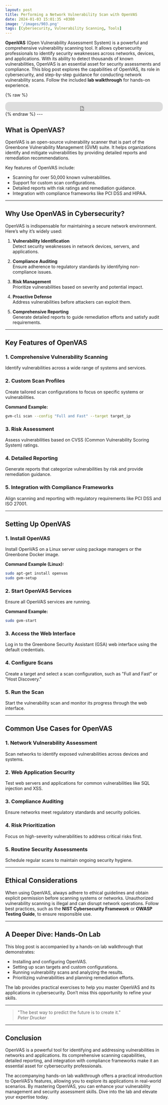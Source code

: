 ```yaml
---
layout: post
title: Performing a Network Vulnerability Scan with OpenVAS
date: 2024-01-03 15:01:35 +0300
image: '/images/903.png'
tags: [Cybersecurity, Vulnerability Scanning, Tools]
---
```


**OpenVAS** (Open Vulnerability Assessment System) is a powerful and comprehensive vulnerability scanning tool. It allows cybersecurity professionals to identify security weaknesses across networks, devices, and applications. With its ability to detect thousands of known vulnerabilities, OpenVAS is an essential asset for security assessments and compliance. This blog post explores the capabilities of OpenVAS, its role in cybersecurity, and step-by-step guidance for conducting network vulnerability scans. Follow the included **lab walkthrough** for hands-on experience.

{% raw %}
<iframe style="border-radius:12px" src="https://open.spotify.com/embed/episode/2daihMeDGbB8szlzvWzqg4?utm_source=generator" width="100%" height="30" frameborder="0" allowfullscreen="" allow="autoplay; clipboard-write; encrypted-media; fullscreen; picture-in-picture"></iframe>
{% endraw %}
---

## What is OpenVAS?

OpenVAS is an open-source vulnerability scanner that is part of the Greenbone Vulnerability Management (GVM) suite. It helps organizations identify and mitigate vulnerabilities by providing detailed reports and remediation recommendations.

Key features of OpenVAS include:
- Scanning for over 50,000 known vulnerabilities.  
- Support for custom scan configurations.  
- Detailed reports with risk ratings and remediation guidance.  
- Integration with compliance frameworks like PCI DSS and HIPAA.  

---

## Why Use OpenVAS in Cybersecurity?

OpenVAS is indispensable for maintaining a secure network environment. Here’s why it’s widely used:

1. **Vulnerability Identification**  
   Detect security weaknesses in network devices, servers, and applications.

2. **Compliance Auditing**  
   Ensure adherence to regulatory standards by identifying non-compliance issues.

3. **Risk Management**  
   Prioritize vulnerabilities based on severity and potential impact.

4. **Proactive Defense**  
   Address vulnerabilities before attackers can exploit them.

5. **Comprehensive Reporting**  
   Generate detailed reports to guide remediation efforts and satisfy audit requirements.

---

## Key Features of OpenVAS

### 1. **Comprehensive Vulnerability Scanning**
Identify vulnerabilities across a wide range of systems and services.

### 2. **Custom Scan Profiles**
Create tailored scan configurations to focus on specific systems or vulnerabilities.

**Command Example:**
```bash
gvm-cli scan --config "Full and Fast" --target target_ip
```

### 3. **Risk Assessment**
Assess vulnerabilities based on CVSS (Common Vulnerability Scoring System) ratings.

### 4. **Detailed Reporting**
Generate reports that categorize vulnerabilities by risk and provide remediation guidance.

### 5. **Integration with Compliance Frameworks**
Align scanning and reporting with regulatory requirements like PCI DSS and ISO 27001.

---

## Setting Up OpenVAS

### 1. **Install OpenVAS**
Install OpenVAS on a Linux server using package managers or the Greenbone Docker image.

**Command Example (Linux):**
```bash
sudo apt-get install openvas
sudo gvm-setup
```

### 2. **Start OpenVAS Services**
Ensure all OpenVAS services are running.

**Command Example:**
```bash
sudo gvm-start
```

### 3. **Access the Web Interface**
Log in to the Greenbone Security Assistant (GSA) web interface using the default credentials.

### 4. **Configure Scans**
Create a target and select a scan configuration, such as "Full and Fast" or "Host Discovery."

### 5. **Run the Scan**
Start the vulnerability scan and monitor its progress through the web interface.

---

## Common Use Cases for OpenVAS

### 1. **Network Vulnerability Assessment**
Scan networks to identify exposed vulnerabilities across devices and systems.

### 2. **Web Application Security**
Test web servers and applications for common vulnerabilities like SQL injection and XSS.

### 3. **Compliance Auditing**
Ensure networks meet regulatory standards and security policies.

### 4. **Risk Prioritization**
Focus on high-severity vulnerabilities to address critical risks first.

### 5. **Routine Security Assessments**
Schedule regular scans to maintain ongoing security hygiene.

---

## Ethical Considerations

When using OpenVAS, always adhere to ethical guidelines and obtain explicit permission before scanning systems or networks. Unauthorized vulnerability scanning is illegal and can disrupt network operations. Follow best practices, such as the **NIST Cybersecurity Framework** or **OWASP Testing Guide**, to ensure responsible use.

---

## A Deeper Dive: Hands-On Lab

This blog post is accompanied by a hands-on lab walkthrough that demonstrates:
- Installing and configuring OpenVAS.
- Setting up scan targets and custom configurations.
- Running vulnerability scans and analyzing the results.
- Prioritizing vulnerabilities and planning remediation efforts.

The lab provides practical exercises to help you master OpenVAS and its applications in cybersecurity. Don’t miss this opportunity to refine your skills.

---

> "The best way to predict the future is to create it."  
> <cite>Peter Drucker</cite>

---

## Conclusion

OpenVAS is a powerful tool for identifying and addressing vulnerabilities in networks and applications. Its comprehensive scanning capabilities, detailed reporting, and integration with compliance frameworks make it an essential asset for cybersecurity professionals.

The accompanying hands-on lab walkthrough offers a practical introduction to OpenVAS’s features, allowing you to explore its applications in real-world scenarios. By mastering OpenVAS, you can enhance your vulnerability management and security assessment skills. Dive into the lab and elevate your expertise today.